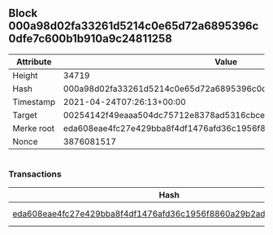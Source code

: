 ## Block 000a98d02fa33261d5214c0e65d72a6895396c0dfe7c600b1b910a9c24811258

Attribute | Value
--- | ---
Height | 34719
Hash | 000a98d02fa33261d5214c0e65d72a6895396c0dfe7c600b1b910a9c24811258
Timestamp | 2021-04-24T07:26:13+00:00
Target | 00254142f49eaaa504dc75712e8378ad5316cbcead634704b3734b6271167cc4
Merke root | eda608eae4fc27e429bba8f4df1476afd36c1956f8860a29b2ad3dba6e3c582b
Nonce | 3876081517

```

```

### Transactions

Hash | Amount
--- | ---
[eda608eae4fc27e429bba8f4df1476afd36c1956f8860a29b2ad3dba6e3c582b](eda608eae4fc27e429bba8f4df1476afd36c1956f8860a29b2ad3dba6e3c582b.md) | 10.00000000 SKEPTI 
